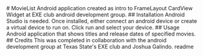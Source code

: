 <snippet>
  <content>
# MovieList
Android application created as intro to FrameLayout CardView Widget at EXE club android development group. 
## Installation
Android Studio is needed.  Once installed, either connect an android device or create a virtual device to run on.  Click run and select your device.
## Usage
Android application that shows titles and release dates of specified movies.
## Credits
This was completed in collaboration with the android development group at Texas State's EXE club and Joshua Galindo.
</content>
  <tabTrigger>readme</tabTrigger>
</snippet>
